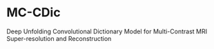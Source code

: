 # MC-CDic
Deep Unfolding Convolutional Dictionary Model for Multi-Contrast MRI Super-resolution and Reconstruction 
